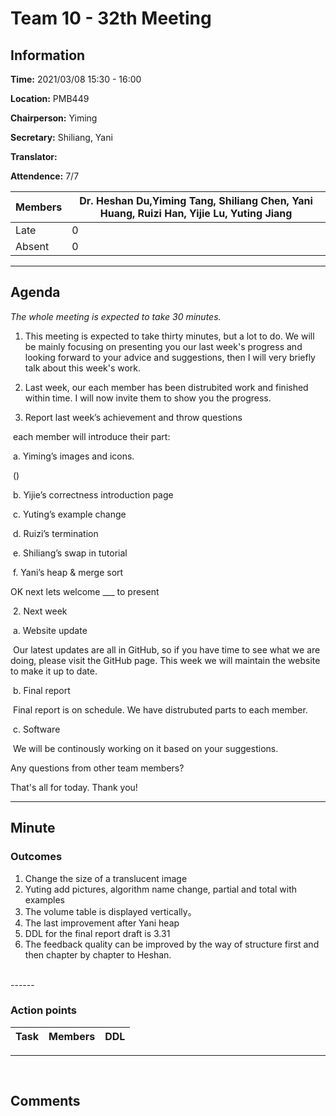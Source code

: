 # Team 10 - 32th Meeting

## Information

**Time:** 2021/03/08 15:30 - 16:00

**Location:** PMB449

**Chairperson:** Yiming

**Secretary:** Shiliang, Yani

**Translator:** 

**Attendence:** 7/7

| **Members** | **Dr. Heshan Du,Yiming Tang, Shiliang Chen, Yani Huang, Ruizi Han, Yijie Lu, Yuting Jiang** |
| ----------- | ------------------------------------------------------------ |
| Late        | 0                                                            |
| Absent      | 0                                                            |



------

## Agenda

*The whole meeting is expected to take 30 minutes.*

1. This meeting is expected to take thirty minutes, but a lot to do. We will be mainly focusing on presenting you our last week's progress and looking forward to your advice and suggestions, then I will very briefly talk about this week's work. 
2. Last week, our each member has been distrubited work and finished within time. I will now invite them to show you the progress. 

1. Report last week’s achievement and throw questions

​			each member will introduce their part:

​				a. Yiming’s images and icons. 

​							()

​				b. Yijie’s correctness introduction page

​				c. Yuting’s example change

​				d. Ruizi’s termination

​				e. Shiliang’s swap in tutorial

​				f. Yani’s heap & merge sort

OK next lets welcome ___ to present

​	2.	Next week

​			a. Website update

​					Our latest updates are all in GitHub, so if you have time to see what we are doing, please visit the GitHub page. This week we will maintain the website to make it up to date.

​			b. Final report

​					Final report is on schedule. We have distrubuted parts to each member. 

​			c. Software

​					We will be continously working on it based on your suggestions.



Any questions from other team members?

That's all for today. Thank you!

------

## Minute

### Outcomes

1. Change the size of a translucent image
2. Yuting add pictures, algorithm name change, partial and total with examples
3. The volume table is displayed vertically。
4. The last improvement after Yani heap
5. DDL for the final report draft is 3.31
6. The feedback quality can be improved by the way of structure first and then chapter by chapter to Heshan.






<br>
------


### Action points

| **Task** | **Members** | **DDL** |
| -------- | ----------- | ------- |

------

<br>

## Comments

